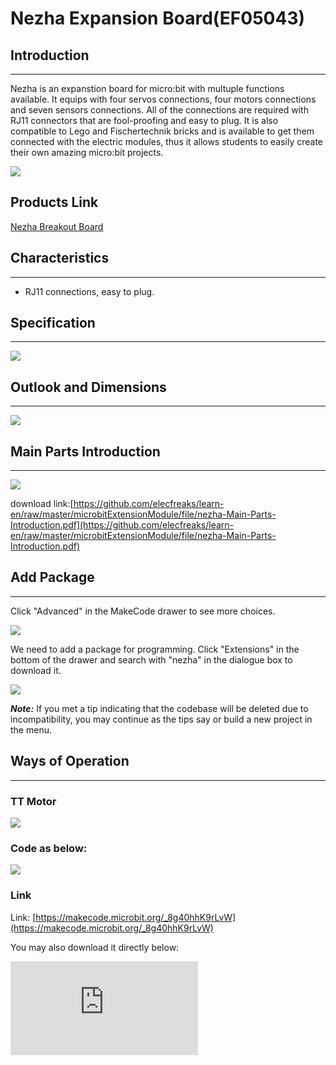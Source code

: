 # Nezha Expansion Board(EF05043)

## Introduction
---
Nezha is an expanstion board for micro:bit with multuple functions available. It equips with four servos connections, four motors connections and seven sensors connections. All of the connections are required with RJ11 connectors that are fool-proofing and easy to plug. It is also compatible to Lego and Fischertechnik bricks and is available to get them connected with the electric modules,  thus it allows students to easily create their own amazing micro:bit projects.

![](https://wiki-media-ef.oss-cn-hongkong.aliyuncs.com/i18n/en/docusaurus-plugin-content-docs/current/microbit/expansion-board/images/03444_01.png)

## Products Link

[Nezha Breakout Board](https://shop.elecfreaks.com/products/elecfreaks-nezha-breakout-board?_pos=1&_sid=943411ed7&_ss=r)


## Characteristics
---
- RJ11 connections,  easy to plug.
## Specification
---

![](https://wiki-media-ef.oss-cn-hongkong.aliyuncs.com/i18n/en/docusaurus-plugin-content-docs/current/microbit/expansion-board/images/03444_02.png)


## Outlook and Dimensions
---


![](https://wiki-media-ef.oss-cn-hongkong.aliyuncs.com/i18n/en/docusaurus-plugin-content-docs/current/microbit/expansion-board/images/03444_03.png)


## Main Parts Introduction
---

![](https://wiki-media-ef.oss-cn-hongkong.aliyuncs.com/i18n/en/docusaurus-plugin-content-docs/current/microbit/expansion-board/images/03444_04.png)


download link:[https://github.com/elecfreaks/learn-en/raw/master/microbitExtensionModule/file/nezha-Main-Parts-Introduction.pdf](https://github.com/elecfreaks/learn-en/raw/master/microbitExtensionModule/file/nezha-Main-Parts-Introduction.pdf)

## Add Package
---

Click "Advanced" in the MakeCode drawer to see more choices.

![](https://wiki-media-ef.oss-cn-hongkong.aliyuncs.com/i18n/en/docusaurus-plugin-content-docs/current/microbit/expansion-board/images/03444_05.png)

We need to add a package for programming. Click "Extensions" in the bottom of the drawer and search with "nezha" in the dialogue box to download it.

![](https://wiki-media-ef.oss-cn-hongkong.aliyuncs.com/i18n/en/docusaurus-plugin-content-docs/current/microbit/expansion-board/images/03444_06.png)

***Note:*** If you met a tip indicating that the codebase will be deleted due to incompatibility, you may continue as the tips say or build a new project in the menu.

## Ways of Operation
---
### TT Motor

![](https://wiki-media-ef.oss-cn-hongkong.aliyuncs.com/i18n/en/docusaurus-plugin-content-docs/current/microbit/expansion-board/images/03444_07.png)

### Code as below:


![](https://wiki-media-ef.oss-cn-hongkong.aliyuncs.com/i18n/en/docusaurus-plugin-content-docs/current/microbit/expansion-board/images/03444_08.png)


### Link
Link: [https://makecode.microbit.org/_8g40hhK9rLvW](https://makecode.microbit.org/_8g40hhK9rLvW)

You may also download it directly below:

<div
    style={{
        position: 'relative',
        paddingBottom: '60%',
        overflow: 'hidden',
    }}
>
    <iframe
        src="https://makecode.microbit.org/_8g40hhK9rLvW"
        frameborder="0"
        sandbox="allow-popups allow-forms allow-scripts allow-same-origin"
        style={{
            position: 'absolute',
            width: '100%',
            height: '100%',
        }}
    />
</div>

### Result
Press button A to drive both motors; press button B to stop the motor connecting to M1; press both A&B to stop both motors.


### Servo

![](https://wiki-media-ef.oss-cn-hongkong.aliyuncs.com/i18n/en/docusaurus-plugin-content-docs/current/microbit/expansion-board/images/03444_09.png)

### Code as below:


![](https://wiki-media-ef.oss-cn-hongkong.aliyuncs.com/i18n/en/docusaurus-plugin-content-docs/current/microbit/expansion-board/images/03444_10.png)


### Link
Link: [https://makecode.microbit.org/_L8rfzu3ELEyg](https://makecode.microbit.org/_L8rfzu3ELEyg)

You may also download it directly below:

<div
    style={{
        position: 'relative',
        paddingBottom: '60%',
        overflow: 'hidden',
    }}
>
    <iframe
        src="https://makecode.microbit.org/_L8rfzu3ELEyg"
        frameborder="0"
        sandbox="allow-popups allow-forms allow-scripts allow-same-origin"
        style={{
            position: 'absolute',
            width: '100%',
            height: '100%',
        }}
    />
</div>

### Result
Press button A to drive the 180° servo to 0°; press button B to drive the 360° servo to 360°; press button A&B to continuously drive the servo at the speed of  100%.

## Python Programming
---

### Step 1

Download the package and unzip it: [PlanetX_MicroPython](https://github.com/lionyhw/PlanetX_MicroPython/archive/master.zip)

Go to  [Python editor](https://python.microbit.org/v/2.0)

![](https://wiki-media-ef.oss-cn-hongkong.aliyuncs.com/i18n/en/docusaurus-plugin-content-docs/current/microbit/expansion-board/images/05001_07.png)

We need to add nezha.py for programming. Click "Load/Save" and then click "Show Files (1)" to see more choices, click "Add file" to add nezha.py from the unzipped package of PlanetX_MicroPython.

![](https://wiki-media-ef.oss-cn-hongkong.aliyuncs.com/i18n/en/docusaurus-plugin-content-docs/current/microbit/expansion-board/images/03444_11.png)
![](https://wiki-media-ef.oss-cn-hongkong.aliyuncs.com/i18n/en/docusaurus-plugin-content-docs/current/microbit/expansion-board/images/03444_12.png)
![](https://wiki-media-ef.oss-cn-hongkong.aliyuncs.com/i18n/en/docusaurus-plugin-content-docs/current/microbit/expansion-board/images/03444_13.png)

### Step 2
### Reference
```
from microbit import *
from nezha import *

nezha = NEZHA()
nezha.set_motors(1, 100)
while True:
    nezha.set_servo(1, 90)
    sleep(1000)
    nezha.set_servo(1, 0)
    sleep(1000)


```


### Result
- The motor connecting to M1 drives at the speed of 100%; The servo connecting to S1 drives to 90° and pause one second, then it drives to 0° and pause another second, and it continuously drives in this pace.

## Relevant File

---

## Technique File

---
